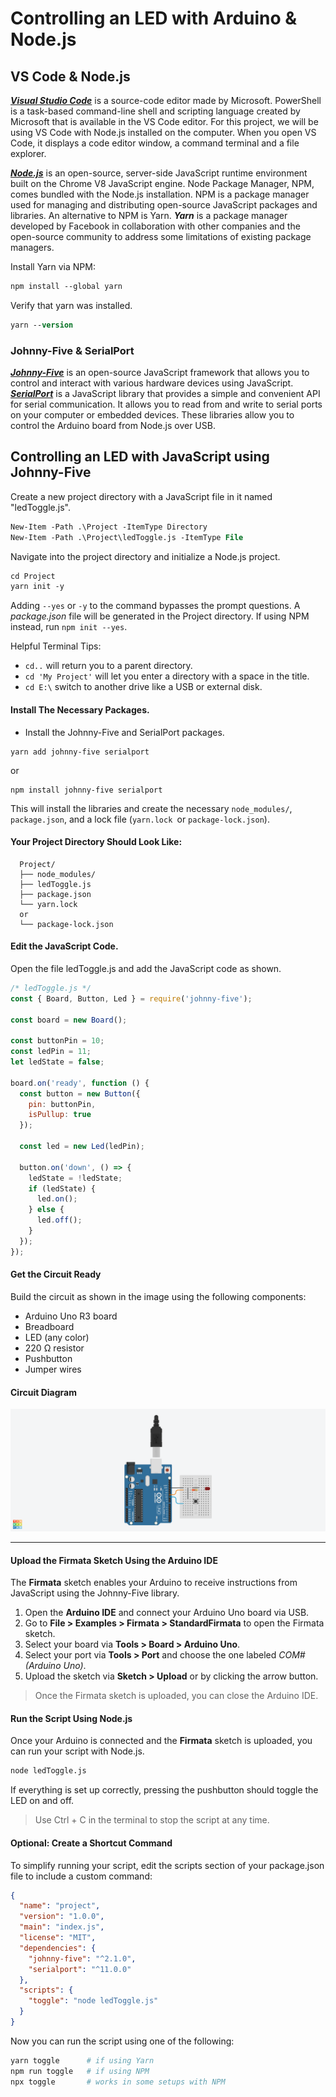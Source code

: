 # Controlling an LED with Arduino & Node.js

## VS Code & Node.js
[***Visual Studio Code***](https://code.visualstudio.com/) is a source-code editor made by Microsoft. PowerShell is a task-based command-line shell and scripting language created by Microsoft that is available in the VS Code editor. For this project, we will be using VS Code with Node.js installed on the computer. When you open VS Code, it displays a code editor window, a command terminal and a file explorer.

[***Node.js***](https://nodejs.org/) is an open-source, server-side JavaScript runtime environment built on the Chrome V8 JavaScript engine. Node Package Manager, NPM, comes bundled with the Node.js installation. NPM is a package manager used for managing and distributing open-source JavaScript packages and libraries. An alternative to NPM is Yarn. ***Yarn*** is a package manager developed by Facebook in collaboration with other companies and the open-source community to address some limitations of existing package managers.
<!-- Yarn Package Manager -->
Install Yarn via NPM:
```ps
npm install --global yarn
```
Verify that yarn was installed.
```ps
yarn --version
```
### Johnny-Five & SerialPort
[***Johnny-Five***](https://johnny-five.io/) is an open-source JavaScript framework that allows you to control and interact with various hardware devices using JavaScript. [***SerialPort***](https://serialport.io/) is a JavaScript library that provides a simple and convenient API for serial communication. It allows you to read from and write to serial ports on your computer or embedded devices. These libraries allow you to control the Arduino board from Node.js over USB.

## Controlling an LED with JavaScript using Johnny-Five

Create a new project directory with a JavaScript file in it named "ledToggle.js".
```ps
New-Item -Path .\Project -ItemType Directory
New-Item -Path .\Project\ledToggle.js -ItemType File
```
Navigate into the project directory and initialize a Node.js project.
```ps
cd Project
yarn init -y
```
Adding `--yes` or `-y` to the command bypasses the prompt questions. A *package.json* file will be generated in the Project directory.
If using NPM instead, run `npm init --yes`.

Helpful Terminal Tips:
- `cd..` will return you to a parent directory.
- `cd 'My Project'` will let you enter a directory with a space in the title.
- `cd E:\` switch to another drive like a USB or external disk.

#### Install The Necessary Packages.

- Install the Johnny-Five and SerialPort packages.
```shell
yarn add johnny-five serialport
```
or
```shell
npm install johnny-five serialport
```
This will install the libraries and create the necessary `node_modules/`, `package.json`, and a lock file (`yarn.lock `or `package-lock.json`).

#### Your Project Directory Should Look Like:
```
  Project/
  ├── node_modules/
  ├── ledToggle.js
  ├── package.json
  └── yarn.lock
  or
  └── package-lock.json
```
#### Edit the JavaScript Code.
Open the file ledToggle.js and add the JavaScript code as shown.
```js
/* ledToggle.js */
const { Board, Button, Led } = require('johnny-five');

const board = new Board();

const buttonPin = 10;
const ledPin = 11;
let ledState = false;

board.on('ready', function () {
  const button = new Button({
    pin: buttonPin,
    isPullup: true
  });

  const led = new Led(ledPin);

  button.on('down', () => {
    ledState = !ledState;
    if (ledState) {
      led.on();
    } else {
      led.off();
    }
  });
});

  ```

#### Get the Circuit Ready

Build the circuit as shown in the image using the following components:
- Arduino Uno R3 board  
- Breadboard  
- LED (any color)  
- 220 Ω resistor  
- Pushbutton  
- Jumper wires  

#### Circuit Diagram
![Arduino LED & Pushbutton Circuit](screenshot/LED_Toggle.png)

---

#### Upload the Firmata Sketch Using the Arduino IDE

The **Firmata** sketch enables your Arduino to receive instructions from JavaScript using the Johnny-Five library.

1. Open the **Arduino IDE** and connect your Arduino Uno board via USB.
2. Go to **File > Examples > Firmata > StandardFirmata** to open the Firmata sketch.
3. Select your board via **Tools > Board > Arduino Uno**.
4. Select your port via **Tools > Port** and choose the one labeled *COM# (Arduino Uno)*.
5. Upload the sketch via **Sketch > Upload** or by clicking the arrow button.

> Once the Firmata sketch is uploaded, you can close the Arduino IDE.

#### Run the Script Using Node.js

Once your Arduino is connected and the **Firmata** sketch is uploaded, you can run your script with Node.js.

```ps
node ledToggle.js
```
If everything is set up correctly, pressing the pushbutton should toggle the LED on and off.

> Use Ctrl + C in the terminal to stop the script at any time.

#### Optional: Create a Shortcut Command

To simplify running your script, edit the scripts section of your package.json file to include a custom command:
```json
{
  "name": "project",
  "version": "1.0.0",
  "main": "index.js",
  "license": "MIT",
  "dependencies": {
    "johnny-five": "^2.1.0",
    "serialport": "^11.0.0"
  },
  "scripts": {
    "toggle": "node ledToggle.js"
  }
}
```
Now you can run the script using one of the following:

```bash
yarn toggle      # if using Yarn
npm run toggle   # if using NPM
npx toggle       # works in some setups with NPM
```
